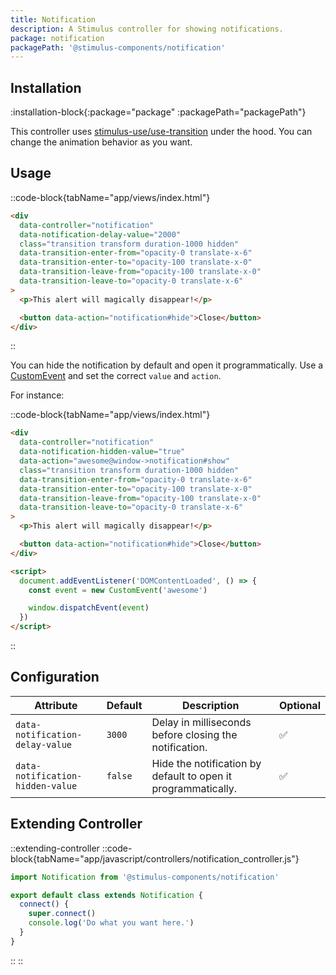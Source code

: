 ```yaml
---
title: Notification
description: A Stimulus controller for showing notifications.
package: notification
packagePath: '@stimulus-components/notification'
---
```


## Installation

:installation-block{:package="package" :packagePath="packagePath"}

This controller uses [stimulus-use/use-transition](https://stimulus-use.github.io/stimulus-use/#/use-transition) under the hood. You can change the animation behavior as you want.

## Usage

::code-block{tabName="app/views/index.html"}

```html
<div
  data-controller="notification"
  data-notification-delay-value="2000"
  class="transition transform duration-1000 hidden"
  data-transition-enter-from="opacity-0 translate-x-6"
  data-transition-enter-to="opacity-100 translate-x-0"
  data-transition-leave-from="opacity-100 translate-x-0"
  data-transition-leave-to="opacity-0 translate-x-6"
>
  <p>This alert will magically disappear!</p>

  <button data-action="notification#hide">Close</button>
</div>
```

::

You can hide the notification by default and open it programmatically.
Use a [CustomEvent](https://developer.mozilla.org/en-US/docs/Web/Events/Creating_and_triggering_events) and set the correct `value` and `action`.

For instance:

::code-block{tabName="app/views/index.html"}

```html
<div
  data-controller="notification"
  data-notification-hidden-value="true"
  data-action="awesome@window->notification#show"
  class="transition transform duration-1000 hidden"
  data-transition-enter-from="opacity-0 translate-x-6"
  data-transition-enter-to="opacity-100 translate-x-0"
  data-transition-leave-from="opacity-100 translate-x-0"
  data-transition-leave-to="opacity-0 translate-x-6"
>
  <p>This alert will magically disappear!</p>

  <button data-action="notification#hide">Close</button>
</div>

<script>
  document.addEventListener('DOMContentLoaded', () => {
    const event = new CustomEvent('awesome')

    window.dispatchEvent(event)
  })
</script>
```

::

## Configuration

| Attribute                        | Default | Description                                                   | Optional |
| -------------------------------- | ------- | ------------------------------------------------------------- | -------- |
| `data-notification-delay-value`  | `3000`  | Delay in milliseconds before closing the notification.        | ✅       |
| `data-notification-hidden-value` | `false` | Hide the notification by default to open it programmatically. | ✅       |

## Extending Controller

::extending-controller
::code-block{tabName="app/javascript/controllers/notification_controller.js"}

```js
import Notification from '@stimulus-components/notification'

export default class extends Notification {
  connect() {
    super.connect()
    console.log('Do what you want here.')
  }
}
```

::
::
